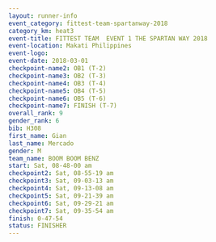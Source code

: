```yaml
---
layout: runner-info 
event_category: fittest-team-spartanway-2018 
category_km: heat3 
event-title: FITTEST TEAM  EVENT 1 THE SPARTAN WAY 2018 
event-location: Makati Philippines 
event-logo: 
event-date: 2018-03-01 
checkpoint-name2: OB1 (T-2) 
checkpoint-name3: OB2 (T-3) 
checkpoint-name4: OB3 (T-4) 
checkpoint-name5: OB4 (T-5) 
checkpoint-name6: OB5 (T-6) 
checkpoint-name7: FINISH (T-7) 
overall_rank: 9
gender_rank: 6
bib: H308
first_name: Gian
last_name: Mercado
gender: M
team_name: BOOM BOOM BENZ
start: Sat, 08-48-00 am
checkpoint2: Sat, 08-55-19 am
checkpoint3: Sat, 09-03-13 am
checkpoint4: Sat, 09-13-08 am
checkpoint5: Sat, 09-21-39 am
checkpoint6: Sat, 09-29-21 am
checkpoint7: Sat, 09-35-54 am
finish: 0-47-54
status: FINISHER
---
```

